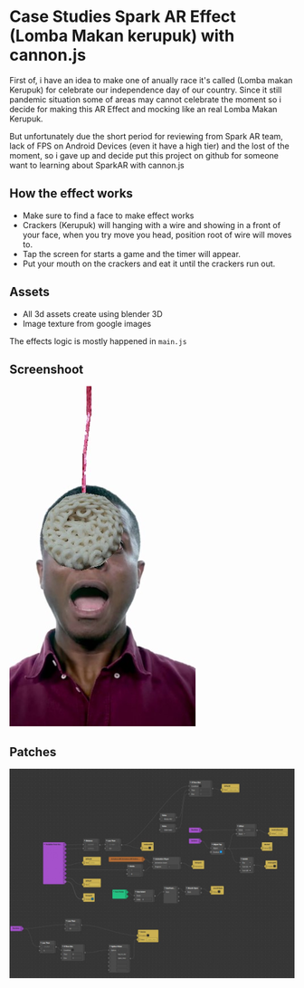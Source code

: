 # Case Studies Spark AR Effect (Lomba Makan kerupuk) with cannon.js

First of, i have an idea to make one of anually race it's called (Lomba makan Kerupuk) for celebrate our independence day of our country. Since it still pandemic situation some of areas may cannot celebrate the moment so i decide for making this AR Effect and mocking like an real Lomba Makan Kerupuk.

But unfortunately due the short period for reviewing from Spark AR team, lack of FPS on Android Devices (even it have a high tier) and the lost of the moment, so i gave up and decide put this project on github for someone want to learning about SparkAR with cannon.js

## How the effect works

- Make sure to find a face to make effect works
- Crackers (Kerupuk) will hanging with a wire and showing in a front of your face, when you try move you head, position root of wire will moves to.
- Tap the screen for starts a game and the timer will appear.
- Put your mouth on the crackers and eat it until the crackers run out.

## Assets
- All 3d assets create using blender 3D
- Image texture from google images

The effects logic is mostly happened in `main.js`

## Screenshoot

![screenshoot 1](screenshoot-1.jpg)

## Patches

![screenshoot 1](screenshoot-2.jpg)
